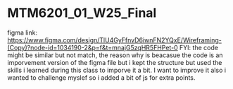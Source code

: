 # MTM6201_01_W25_Final
figma link: https://www.figma.com/design/TlU4GyFfnvD6iwnFN2YQxE/Wireframing-(Copy)?node-id=1034190-2&p=f&t=mnajG5zqHR5FHPet-0
FYI: the code might be similar but not match, the reason why is beacasue the code is an imporvement version of the figma file but i kept the structure but used the skills i learned during this class to imporve it a bit. I want to improve it also i wanted to challenge myslef so i added a bit of js for extra points.
